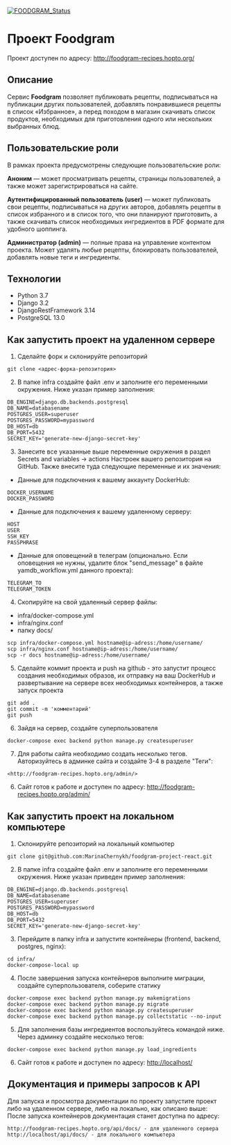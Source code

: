 [![FOODGRAM_Status](https://github.com/MarinaChernykh/foodgram-project-react/actions/workflows/yamdb_workflow.yml/badge.svg)](https://github.com/MarinaChernykh/foodgram-project-react/actions/workflows/yamdb_workflow.yml)
# Проект Foodgram 

Проект доступен по адресу:
<http://foodgram-recipes.hopto.org/>

## Описание
Сервис **Foodgram** позволяет публиковать рецепты, подписываться на публикации других пользователей, добавлять понравившиеся рецепты в список «Избранное», а перед походом в магазин скачивать список продуктов, необходимых для приготовления одного или нескольких выбранных блюд.

## Пользовательские роли
В рамках проекта предусмотрены следующие пользовательские роли:

**Аноним** — может просматривать рецепты, страницы пользователей, а также может зарегистрироваться на сайте.

**Аутентифицированный пользователь (user)** — может публиковать свои рецепты, подписываться на других авторов, добавлять рецепты в список избранного и в список того, что они планируют приготовить, а также скачивать список необходимых ингредиентов в PDF формате для удобного шоппинга.

**Администратор (admin)** — полные права на управление контентом проекта. Может удалять любые рецепты, блокировать пользователей, добавлять новые теги и ингредиенты.


## Технологии
* Python 3.7
* Django 3.2
* DjangoRestFramework 3.14
* PostgreSQL 13.0


## Как запустить проект на удаленном сервере

1. Сделайте форк и склонируйте репозиторий
```
git clone <адрес-форка-репозитория>
```
2. В папке infra создайте файл .env и заполните его переменными окружения. Ниже указан пример заполнения:
```
DB_ENGINE=django.db.backends.postgresql
DB_NAME=databasename
POSTGRES_USER=superuser
POSTGRES_PASSWORD=mypassword
DB_HOST=db
DB_PORT=5432
SECRET_KEY='generate-new-django-secret-key'
```
3. Занесите все указанные выше переменные окружения в раздел Secrets and variables -> actions Настроек вашего репозитория на GitHub.
Также внесите туда следующие переменные и их значения:

* Данные для подключения к вашему аккаунту DockerHub:
```
DOCKER_USERNAME
DOCKER_PASSWORD
```
* Данные для подключения к вашему удаленному серверу:
```
HOST
USER
SSH_KEY
PASSPHRASE
```
* Данные для оповещений в телеграм (опционально. Если оповещения не нужны, удалите блок "send_message" в файле yamdb_workflow.yml данного проекта):
```
TELEGRAM_TO
TELEGRAM_TOKEN
```
4. Cкопируйте на свой удаленный сервер файлы:
* infra/docker-compose.yml
* infra/nginx.conf
* папку docs/
```
scp infra/docker-compose.yml hostname@ip-adress:/home/username/
scp infra/nginx.conf hostname@ip-adress:/home/username/
scp -r docs hostname@ip-adress:/home/username/
```
5. Сделайте коммит проекта и push на github - это запустит процесс создания необходимых образов, их отправку на ваш DockerHub и развертывание на сервере всех необходимых контейнеров, а также запуск проекта 
```
git add .
git commit -m 'комментарий'
git push
```
6. Зайдя на сервер, создайте суперпользователя
```
docker-compose exec backend python manage.py createsuperuser
```
7. Для работы сайта необходимо создать несколько тегов. Авторизуйтесь в админке сайта и создайте 3-4 в разделе "Теги":
```
<http://foodgram-recipes.hopto.org/admin/>
```
6. Сайт готов к работе и доступен по адресу:
<http://foodgram-recipes.hopto.org/admin/>


## Как запустить проект на локальном компьютере

1. Склонируйте репозиторий на локальный компьютер
```
git clone git@github.com:MarinaChernykh/foodgram-project-react.git
```
2. В папке infra создайте файл .env и заполните его переменными окружения. Ниже указан приведен пример заполнения:
```
DB_ENGINE=django.db.backends.postgresql
DB_NAME=databasename
POSTGRES_USER=superuser
POSTGRES_PASSWORD=mypassword
DB_HOST=db
DB_PORT=5432
SECRET_KEY='generate-new-django-secret-key'
```
3. Перейдите в папку infra и запустите контейнеры (frontend, backend, postgres, nginx): 
```
cd infra/
docker-compose-local up
```
4. После завершения запуска контейнеров выполните миграции, создайте суперпользователя, соберите статику
```
docker-compose exec backend python manage.py makemigrations
docker-compose exec backend python manage.py migrate
docker-compose exec backend python manage.py createsuperuser
docker-compose exec backend python manage.py collectstatic --no-input 
```
5. Для заполнения базы ингредиентов воспользуйтесь командой ниже. Через админку создайте несколько тегов:
```
docker-compose exec backend python manage.py load_ingredients
```
6. Сайт готов к работе и доступен по адресу:
<http://localhost/>




## Документация и примеры запросов к API
Для запуска и просмотра документации по проекту запустите проект либо на удаленном сервере, либо на локально, как описано выше:
После запуска контейнеров документация станет доступна по адресу: 
```
http://foodgram-recipes.hopto.org/api/docs/ - для удаленного сервера
http://localhost/api/docs/ - для локального компьютера
```

